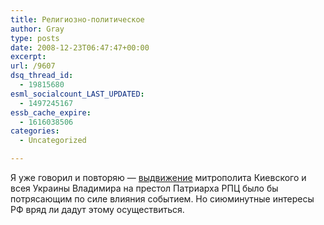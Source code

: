 ```yaml
---
title: Религиозно-политическое
author: Gray
type: posts
date: 2008-12-23T06:47:47+00:00
excerpt:
url: /9607
dsq_thread_id:
  - 19815680
esml_socialcount_LAST_UPDATED:
  - 1497245167
essb_cache_expire:
  - 1616038506
categories:
  - Uncategorized

---
```








Я уже говорил и повторяю &#8212; <a href="http://korrespondent.net/russia/687818" target="_blank">выдвижение</a> митрополита Киевского и всея Украины Владимира на престол Патриарха РПЦ было бы потрясающим по силе влияния событием. Но сиюминутные интересы РФ вряд ли дадут этому осуществиться.